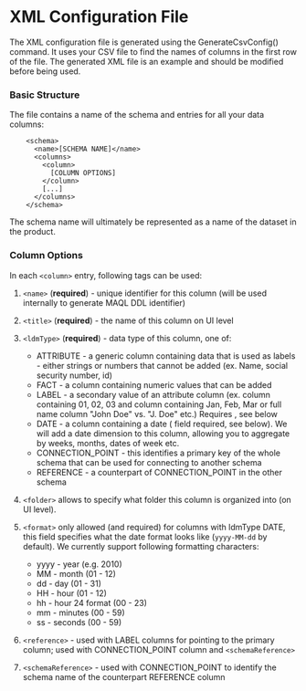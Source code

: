 # XML Configuration File

The XML configuration file is generated using the GenerateCsvConfig() command. It uses your CSV file to find the names of columns in the first row of the file. The generated XML file is an example and should be modified before being used.

### Basic Structure
The file contains a name of the schema and entries for all your data columns:

        <schema>
          <name>[SCHEMA NAME]</name>
          <columns>
            <column>
              [COLUMN OPTIONS]
            </column>
            [...]
          </columns>
        </schema>

The schema name will ultimately be represented as a name of the dataset in the product.

### Column Options
In each `<column>` entry, following tags can be used:

1. `<name>` (**required**) - unique identifier for this column (will be used internally to generate MAQL DDL identifier)
2. `<title>` (**required**) - the name of this column on UI level
3. `<ldmType>` (**required**) - data type of this column, one of:

    * ATTRIBUTE - a generic column containing data that is used as labels - either strings or numbers that cannot be added (ex. Name, social security number, id)
    * FACT - a column containing numeric values that can be added 
    * LABEL - a secondary value of an attribute column (ex. column containing 01, 02, 03 and column containing Jan, Feb, Mar or full name column "John Doe" vs. "J. Doe" etc.) Requires <reference>, see below
    * DATE - a column containing a date (<format> field required, see below). We will add a date dimension to this column, allowing you to aggregate by weeks, months, dates of week etc.
    * CONNECTION_POINT - this identifies a primary key of the whole schema that can be used for connecting to another schema
    * REFERENCE - a counterpart of CONNECTION_POINT in the other schema

4. `<folder>` allows to specify what folder this column is organized into (on UI level). 
5. `<format>` only allowed (and required) for columns with ldmType DATE, this field specifies what the date format looks like (`yyyy-MM-dd` by default). We currently support following formatting characters:
	- yyyy - year (e.g. 2010)
	- MM - month (01 - 12)
	- dd - day (01 - 31)
	- HH - hour (01 - 12)
	- hh - hour 24 format (00 - 23)
	- mm - minutes (00 - 59)
	- ss - seconds (00 - 59)
6. `<reference>` - used with LABEL columns for pointing to the primary column; used with CONNECTION_POINT column and `<schemaReference>`
7. `<schemaReference>` - used with CONNECTION_POINT to identify the schema name of the counterpart REFERENCE column
